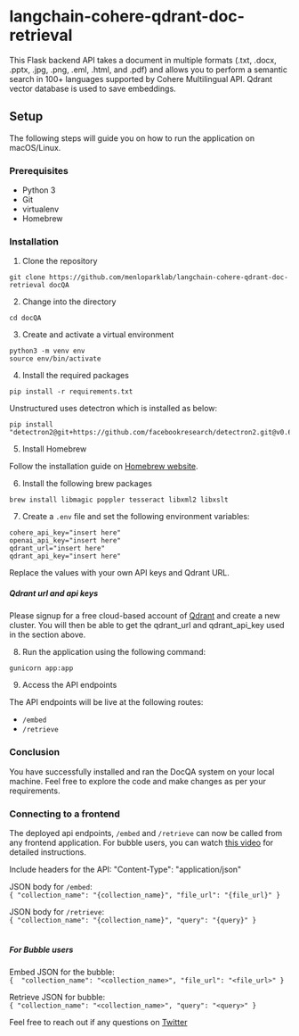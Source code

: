 # langchain-cohere-qdrant-doc-retrieval
This Flask backend API takes a document in multiple formats (.txt, .docx, .pptx, .jpg, .png, .eml, .html, and .pdf) and allows you to perform a semantic search in 100+ languages supported by Cohere Multilingual API. Qdrant vector database is used to save embeddings.

## Setup

The following steps will guide you on how to run the application on macOS/Linux.

### Prerequisites

- Python 3
- Git
- virtualenv
- Homebrew

### Installation

1. Clone the repository

```
git clone https://github.com/menloparklab/langchain-cohere-qdrant-doc-retrieval docQA
```

2. Change into the directory

```
cd docQA
```

3. Create and activate a virtual environment

```
python3 -m venv env
source env/bin/activate
```

4. Install the required packages

```
pip install -r requirements.txt
```

Unstructured uses detectron which is installed as below:

```
pip install "detectron2@git+https://github.com/facebookresearch/detectron2.git@v0.6#egg=detectron2"
```

5. Install Homebrew 

Follow the installation guide on [Homebrew website](https://brew.sh/).

6. Install the following brew packages

```
brew install libmagic poppler tesseract libxml2 libxslt
```

7. Create a `.env` file and set the following environment variables:

```
cohere_api_key="insert here"
openai_api_key="insert here"
qdrant_url="insert here"
qdrant_api_key="insert here"
```

Replace the values with your own API keys and Qdrant URL.

##### Qdrant url and api keys

Please signup for a free cloud-based account of [Qdrant](https://qdrant.tech/) and create a new cluster. You will then be able to get the qdrant_url and qdrant_api_key used in the section above.

8. Run the application using the following command:

```
gunicorn app:app
```

9. Access the API endpoints

The API endpoints will be live at the following routes:

- `/embed`
- `/retrieve`

### Conclusion

You have successfully installed and ran the DocQA system on your local machine. Feel free to explore the code and make changes as per your requirements.

### Connecting to a frontend

The deployed api endpoints, `/embed` and `/retrieve` can now be called from any frontend application. For bubble users, you can watch [this video](https://youtu.be/hOrtuumOrv8) for detailed instructions.

Include headers for the API:
"Content-Type": "application/json"

JSON body for `/embed`:
<br>
`
{
"collection_name": "{collection_name}",
"file_url": "{file_url}"
}
`
<br>

JSON body for `/retrieve`:
<br>
`
{
"collection_name": "{collection_name}",
"query": "{query}"
}
`
<br>
<br>

##### For Bubble users
Embed JSON for the bubble:
<br>
`
{ 
"collection_name": "<collection_name>",
"file_url": "<file_url>"
}
`
<br>

Retrieve JSON for bubble:
<br>
`
{
"collection_name": "<collection_name>",
"query": "<query>"
}
`
<br>

Feel free to reach out if any questions on [Twitter](https://twitter.com/MisbahSy)

